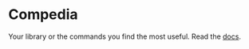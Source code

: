 # Compedia

Your library or the commands you find the most useful.
Read the [docs](https://kboom.github.io/Compedia/).
